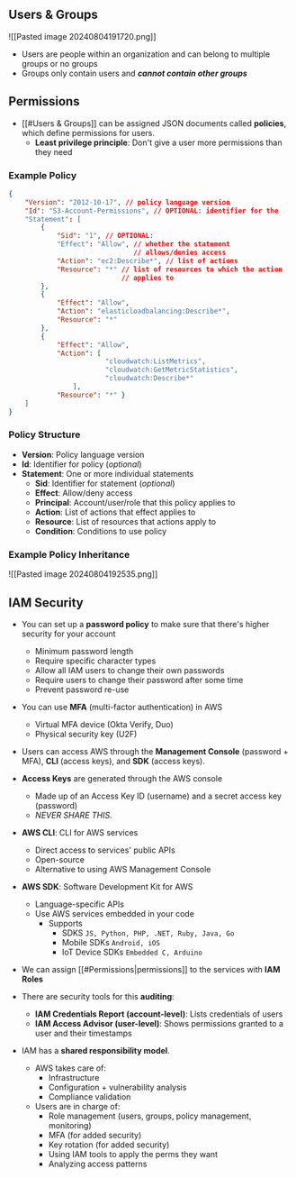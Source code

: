 ## Users & Groups

![[Pasted image 20240804191720.png]]

* Users are people within an organization and can belong to multiple groups or no groups 
* Groups only contain users and ***cannot contain other groups***
## Permissions 

- [[#Users & Groups]] can be assigned JSON documents called **policies**, which define permissions for users.
	- **Least privilege principle**: Don't give a user more permissions than they need 
### Example Policy

```json
{ 
	"Version": "2012-10-17", // policy language version 
	"Id": "S3-Account-Permissions", // OPTIONAL: identifier for the                                        // policy
	"Statement": [ 
		{   
			"Sid": "1", // OPTIONAL: 
			"Effect": "Allow", // whether the statement 
							   // allows/denies access
			"Action": "ec2:Describe*", // list of actions
			"Resource": "*" // list of resources to which the action
							// applies to
		}, 
		{ 
			"Effect": "Allow", 
			"Action": "elasticloadbalancing:Describe*", 
			"Resource": "*" 
		}, 
		{ 
			"Effect": "Allow", 
			"Action": [ 
						"cloudwatch:ListMetrics",
						"cloudwatch:GetMetricStatistics",
						"cloudwatch:Describe*" 
				], 
			"Resource": "*" } 
	] 
}
```

### Policy Structure

- **Version**: Policy language version 
- **Id**: Identifier for policy (*optional*)
- **Statement**: One or more individual statements
	* **Sid**: Identifier for statement (*optional*)
	* **Effect**: Allow/deny access 
	* **Principal**: Account/user/role that this policy applies to
	* **Action**: List of actions that effect applies to 
	* **Resource**: List of resources that actions apply to 
	* **Condition**: Conditions to use policy
### Example Policy Inheritance

![[Pasted image 20240804192535.png]]


## IAM Security 

* You can set up a **password policy** to make sure that there's higher security for your account
	* Minimum password length
	* Require specific character types
	* Allow all IAM users to change their own passwords
	* Require users to change their password after some time 
	* Prevent password re-use
* You can use **MFA** (multi-factor authentication) in AWS
	* Virtual MFA device (Okta Verify, Duo) 
	* Physical security key (U2F)
* Users can access AWS through the **Management Console** (password + MFA), **CLI** (access keys), and **SDK** (access keys).
* **Access Keys** are generated through the AWS console 
	* Made up of an Access Key ID (username) and a secret access key (password)
	* *NEVER SHARE THIS.*
* **AWS CLI**: CLI for AWS services 
	* Direct access to services' public APIs 
	* Open-source
	* Alternative to using AWS Management Console 
* **AWS SDK**: Software Development Kit for AWS 
	* Language-specific APIs 
	* Use AWS services embedded in your code
		* Supports
			* SDKS `JS, Python, PHP, .NET, Ruby, Java, Go`
			* Mobile SDKs `Android, iOS`
			* IoT Device SDKs `Embedded C, Arduino`
* We can assign [[#Permissions|permissions]] to the services with **IAM Roles**
* There are security tools for this **auditing**: 
	* **IAM Credentials Report (account-level)**: Lists credentials of users
	* **IAM Access Advisor (user-level)**: Shows permissions granted to a user and their timestamps

* IAM has a **shared responsibility model**. 
	* AWS takes care of: 
		* Infrastructure
		* Configuration + vulnerability analysis
		* Compliance validation
	* Users are in charge of:
		* Role management (users, groups, policy management, monitoring)
		* MFA (for added security)
		* Key rotation (for added security)
		* Using IAM tools to apply the perms they want
		* Analyzing access patterns